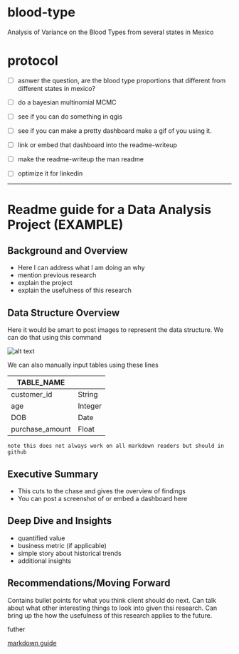 # blood-type
Analysis of Variance on the Blood Types from several states in Mexico

# protocol 
- [ ] asnwer the question, are the blood type proportions that different from different states in mexico? 
- [ ] do a bayesian multinomial MCMC
- [ ] see if you can do something in qgis
- [ ] see if you can make a pretty dashboard make a gif of you using it.
 - [ ] link or embed that dashboard into the readme-writeup
- [ ] make the readme-writeup the man readme
- [ ] optimize it for linkedin


---


# Readme guide for a Data Analysis Project (EXAMPLE)

## Background and Overview

 - Here I can address what I am doing an why
 - mention previous research
 - explain the project 
 - explain the usefulness of this research 

## Data Structure Overview

Here it would be smart to post images to represent the data structure. We can do that using this command

![alt text](image.jpg)

We can also manually input tables using these lines

| TABLE_NAME |  |
| ----------- | ----------- |
| customer_id | String |
| age | Integer |
| DOB | Date |
| purchase_amount | Float |

`note this does not always work on all markdown readers but should in github` 

## Executive Summary

 - This cuts to the chase and gives the overview of findings
 - You can post a screenshot of or embed a dashboard here

## Deep Dive and Insights

 - quantified value
 - business metric (if applicable)
 - simple story about historical trends
 - additional insights
 
## Recommendations/Moving Forward

Contains bullet points for what you think client should do next.
Can talk about what other interesting things to look into given thsi research. 
Can bring up the how the usefulness of this research applies to the future.

futher 

[markdown guide](https://www.markdownguide.org/cheat-sheet/)